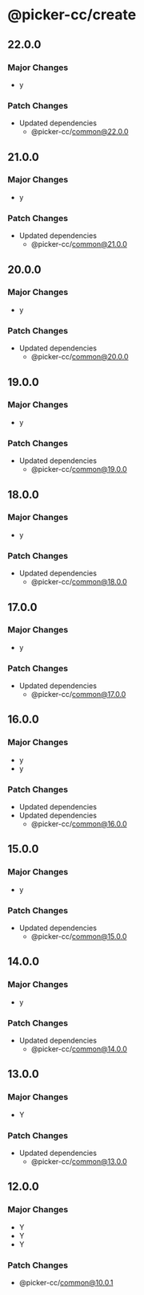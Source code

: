 # @picker-cc/create

## 22.0.0

### Major Changes

-   y

### Patch Changes

-   Updated dependencies
    -   @picker-cc/common@22.0.0

## 21.0.0

### Major Changes

-   y

### Patch Changes

-   Updated dependencies
    -   @picker-cc/common@21.0.0

## 20.0.0

### Major Changes

-   y

### Patch Changes

-   Updated dependencies
    -   @picker-cc/common@20.0.0

## 19.0.0

### Major Changes

-   y

### Patch Changes

-   Updated dependencies
    -   @picker-cc/common@19.0.0

## 18.0.0

### Major Changes

-   y

### Patch Changes

-   Updated dependencies
    -   @picker-cc/common@18.0.0

## 17.0.0

### Major Changes

-   y

### Patch Changes

-   Updated dependencies
    -   @picker-cc/common@17.0.0

## 16.0.0

### Major Changes

-   y
-   y

### Patch Changes

-   Updated dependencies
-   Updated dependencies
    -   @picker-cc/common@16.0.0

## 15.0.0

### Major Changes

-   y

### Patch Changes

-   Updated dependencies
    -   @picker-cc/common@15.0.0

## 14.0.0

### Major Changes

-   y

### Patch Changes

-   Updated dependencies
    -   @picker-cc/common@14.0.0

## 13.0.0

### Major Changes

-   Y

### Patch Changes

-   Updated dependencies
    -   @picker-cc/common@13.0.0

## 12.0.0

### Major Changes

-   Y
-   Y
-   Y

### Patch Changes

-   @picker-cc/common@10.0.1
